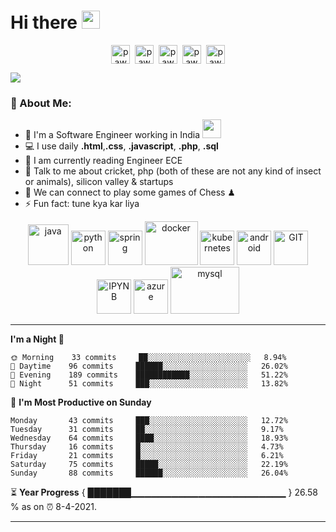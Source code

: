 # Hi there <img src="https://github.com/TheDudeThatCode/TheDudeThatCode/blob/master/Assets/Hi.gif" width="29px">
<p align="center">
<a href="https://twitter.com/PawanSattawan" target="_blank"><img align="center" src="https://cdn.jsdelivr.net/npm/simple-icons@3.0.1/icons/codeforces.svg" alt="pawanmeena"  height="30" width="30" /></a>&nbsp;
<a href="https://twitter.com/PawanSattawan" target="_blank"><img align="center" src="https://cdn.jsdelivr.net/npm/simple-icons@3.0.1/icons/codechef.svg" alt="pawanmeena"  height="30" width="30" /></a>&nbsp;
<a href="https://twitter.com/PawanSattawan" target="_blank"><img align="center" src="https://cdn.jsdelivr.net/npm/simple-icons@3.0.1/icons/leetcode.svg" alt="pawanmeena"  height="30" width="30" /></a>&nbsp;
<a href="https://www.linkedin.com/in/adiofficials/" target="_blank"><img align="center" src="https://cdn.jsdelivr.net/npm/simple-icons@3.0.1/icons/linkedin.svg" alt="pawanmeena" height="30" width="30" /></a>&nbsp;
<a href="https://www.instagram.com/adi.officials/" target="_blank"><img align="center" alt="pawanmeena"  width="30px" src="https://cdn.jsdelivr.net/npm/simple-icons@3.0.1/icons/instagram.svg" /></a>
</p>

![](https://camo.githubusercontent.com/992babdffd8c74a1502de375fbdf7e4d54773242/68747470733a2f2f6d656469612e67697068792e636f6d2f6d656469612f53576f536b4e36447854737a71494b4571762f67697068792e676966)

### 🤵 About Me:
- 🏦 I'm a Software Engineer working in India 
      <img src="https://media.giphy.com/media/WUlplcMpOCEmTGBtBW/giphy.gif" width="30">
- 💻 I use daily **.html**,**.css**, **.javascript**, **.php**, **.sql**
- 📖 I am currently reading Engineer ECE
- 💬 Talk to me about cricket, php (both of these are not any kind of insect or animals), silicon valley & startups
- 👯 We can connect to play some games of Chess ♟
- ⚡ Fun fact: tune kya kar liya

<p align="center">
      <img src="https://www.vectorlogo.zone/logos/java/java-icon.svg" alt="java" width="65" height="65"/> 
      <img src="https://www.vectorlogo.zone/logos/python/python-icon.svg" alt="python" width="55" height="55"/>
      <img src="https://www.vectorlogo.zone/logos/springio/springio-icon.svg" alt="spring" width="55" height="55"/>
      <img src="https://www.vectorlogo.zone/logos/docker/docker-icon.svg" alt="docker" width="85" height="70"/> 
      <img src="https://www.vectorlogo.zone/logos/kubernetes/kubernetes-icon.svg" alt="kubernetes" width="55" height="55"/>
      <img src="https://www.vectorlogo.zone/logos/android/android-icon.svg" alt="android" width="55" height="55"/>
      <img src="https://www.vectorlogo.zone/logos/git-scm/git-scm-icon.svg" alt="GIT" width="55" height="55"/> 
      <img src="https://www.vectorlogo.zone/logos/jupyter/jupyter-icon.svg" alt="IPYNB" width="55" height="55"/> 
      <img src="https://www.vectorlogo.zone/logos/microsoft_azure/microsoft_azure-icon.svg" alt="azure" width="55" height="55"/> 
      <img src="https://www.vectorlogo.zone/logos/mysql/mysql-ar21.svg" alt="mysql" width="110" height="75"/> 
</p>

---

<!--START_SECTION:waka-->
**I'm a Night 🦉** 

```text
🌞 Morning    33 commits     ██░░░░░░░░░░░░░░░░░░░░░░░   8.94% 
🌆 Daytime    96 commits     ██████░░░░░░░░░░░░░░░░░░░   26.02% 
🌃 Evening    189 commits    ████████████░░░░░░░░░░░░░   51.22% 
🌙 Night      51 commits     ███░░░░░░░░░░░░░░░░░░░░░░   13.82%

```
📅 **I'm Most Productive on Sunday** 

```text
Monday       43 commits     ███░░░░░░░░░░░░░░░░░░░░░░   12.72% 
Tuesday      31 commits     ██░░░░░░░░░░░░░░░░░░░░░░░   9.17% 
Wednesday    64 commits     ████░░░░░░░░░░░░░░░░░░░░░   18.93% 
Thursday     16 commits     █░░░░░░░░░░░░░░░░░░░░░░░░   4.73% 
Friday       21 commits     █░░░░░░░░░░░░░░░░░░░░░░░░   6.21% 
Saturday     75 commits     █████░░░░░░░░░░░░░░░░░░░░   22.19% 
Sunday       88 commits     ██████░░░░░░░░░░░░░░░░░░░   26.04%

```



<!--END_SECTION:waka-->

⏳ **Year Progress** { ███████▁▁▁▁▁▁▁▁▁▁▁▁▁▁▁▁▁▁▁▁▁▁▁ } 26.58 % as on ⏰ 8-4-2021.

---



